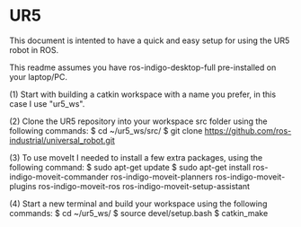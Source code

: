 # UR5
This document is intented to have a quick and easy setup for using the UR5 robot in ROS.

This readme assumes you have ros-indigo-desktop-full pre-installed on your laptop/PC.

(1) Start with building a catkin workspace with a name you prefer, in this case I use "ur5_ws".

(2) Clone the UR5 repository into your workspace src folder using the following commands:
$ cd ~/ur5_ws/src/
$ git clone https://github.com/ros-industrial/universal_robot.git

(3) To use moveIt I needed to install a few extra packages, using the following command:
$ sudo apt-get update
$ sudo apt-get install ros-indigo-moveit-commander ros-indigo-moveit-planners ros-indigo-moveit-plugins ros-indigo-moveit-ros ros-indigo-moveit-setup-assistant

(4) Start a new terminal and build your workspace using the following commands:
$ cd ~/ur5_ws/
$ source devel/setup.bash
$ catkin_make

